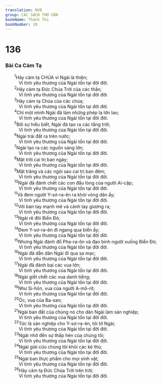 ```yaml
---
translation: NVB
group: CÁC SÁCH THƠ-VĂN
bookName: Thánh Thi 
bookNumber: 19
---
```


<div class="title"><h1>136</h1><h3>Bài Ca Cảm Tạ </h3></div>
<span class="verse thi_136_1">  <sup>1</sup>Hãy cảm tạ CHÚA vì Ngài là thiện; <br/>   Vì tình yêu thương của Ngài tồn tại đời đời. <br/></span>
<span class="verse thi_136_2">  <sup>2</sup>Hãy cảm tạ Đức Chúa Trời của các thần; <br/>   Vì tình yêu thương của Ngài tồn tại đời đời. <br/></span>
<span class="verse thi_136_3">  <sup>3</sup>Hãy cảm tạ Chúa của các chúa; <br/>   Vì tình yêu thương của Ngài tồn tại đời đời. <br/></span>
<span class="verse thi_136_4">  <sup>4</sup>Chỉ một mình Ngài đã làm những phép lạ lớn lao; <br/>   Vì tình yêu thương của Ngài tồn tại đời đời. <br/></span>
<span class="verse thi_136_5">  <sup>5</sup>Bởi sự hiểu biết, Ngài đã tạo ra các tầng trời; <br/>   Vì tình yêu thương của Ngài tồn tại đời đời. <br/></span>
<span class="verse thi_136_6">  <sup>6</sup>Ngài trải đất ra trên nước; <br/>   Vì tình yêu thương của Ngài tồn tại đời đời. <br/></span>
<span class="verse thi_136_7">  <sup>7</sup>Ngài tạo ra các nguồn sáng lớn; <br/>   Vì tình yêu thương của Ngài tồn tại đời đời. <br/></span>
<span class="verse thi_136_8">  <sup>8</sup>Mặt trời cai trị ban ngày; <br/>   Vì tình yêu thương của Ngài tồn tại đời đời. <br/></span>
<span class="verse thi_136_9">  <sup>9</sup>Mặt trăng và các ngôi sao cai trị ban đêm; <br/>   Vì tình yêu thương của Ngài tồn tại đời đời. <br/></span>
<span class="verse thi_136_10">  <sup>10</sup>Ngài đã đánh chết các con đầu lòng của người Ai-cập; <br/>   Vì tình yêu thương của Ngài tồn tại đời đời. <br/></span>
<span class="verse thi_136_11">  <sup>11</sup>Và đem người Y-sơ-ra-ên ra khỏi vòng dân ấy; <br/>   Vì tình yêu thương của Ngài tồn tại đời đời. <br/></span>
<span class="verse thi_136_12">  <sup>12</sup>Với bàn tay mạnh mẽ và cánh tay giương ra; <br/>   Vì tình yêu thương của Ngài tồn tại đời đời. <br/></span>
<span class="verse thi_136_13">  <sup>13</sup>Ngài rẽ đôi Biển Đỏ; <br/>   Vì tình yêu thương của Ngài tồn tại đời đời. <br/></span>
<span class="verse thi_136_14">  <sup>14</sup>Đem Y-sơ-ra-ên đi ngang qua biển ấy; <br/>   Vì tình yêu thương của Ngài tồn tại đời đời. <br/></span>
<span class="verse thi_136_15">  <sup>15</sup>Nhưng Ngài đánh đổ Pha-ra-ôn và đạo binh người xuống Biển Đỏ; <br/>   Vì tình yêu thương của Ngài tồn tại đời đời. <br/></span>
<span class="verse thi_136_16">  <sup>16</sup>Ngài đã dẫn dân Ngài đi qua sa mạc; <br/>   Vì tình yêu thương của Ngài tồn tại đời đời. <br/></span>
<span class="verse thi_136_17">  <sup>17</sup>Ngài đã đánh bại các vua lớn; <br/>   Vì tình yêu thương của Ngài tồn tại đời đời. <br/></span>
<span class="verse thi_136_18">  <sup>18</sup>Ngài giết chết các vua danh tiếng; <br/>   Vì tình yêu thương của Ngài tồn tại đời đời. <br/></span>
<span class="verse thi_136_19">  <sup>19</sup>Như Si-hôn, vua của người A-mô-rít; <br/>   Vì tình yêu thương của Ngài tồn tại đời đời. <br/></span>
<span class="verse thi_136_20">  <sup>20</sup>Óc, vua của Ba-san; <br/>   Vì tình yêu thương của Ngài tồn tại đời đời. <br/></span>
<span class="verse thi_136_21">  <sup>21</sup>Ngài ban đất của chúng nó cho dân Ngài làm sản nghiệp; <br/>   Vì tình yêu thương của Ngài tồn tại đời đời. <br/></span>
<span class="verse thi_136_22">  <sup>22</sup>Tức là sản nghiệp cho Y-sơ-ra-ên, tôi tớ Ngài; <br/>   Vì tình yêu thương của Ngài tồn tại đời đời. <br/></span>
<span class="verse thi_136_23">  <sup>23</sup>Ngài nhớ đến sự thấp hèn của chúng tôi; <br/>   Vì tình yêu thương của Ngài tồn tại đời đời. <br/></span>
<span class="verse thi_136_24">  <sup>24</sup>Ngài giải cứu chúng tôi khỏi các kẻ thù; <br/>   Vì tình yêu thương của Ngài tồn tại đời đời. <br/></span>
<span class="verse thi_136_25">  <sup>25</sup>Ngài ban thực phẩm cho mọi sinh vật; <br/>   Vì tình yêu thương của Ngài tồn tại đời đời. <br/></span>
<span class="verse thi_136_26">  <sup>26</sup>Hãy cảm tạ Đức Chúa Trời trên trời; <br/>   Vì tình yêu thương của Ngài tồn tại đời đời. <br/></span>
